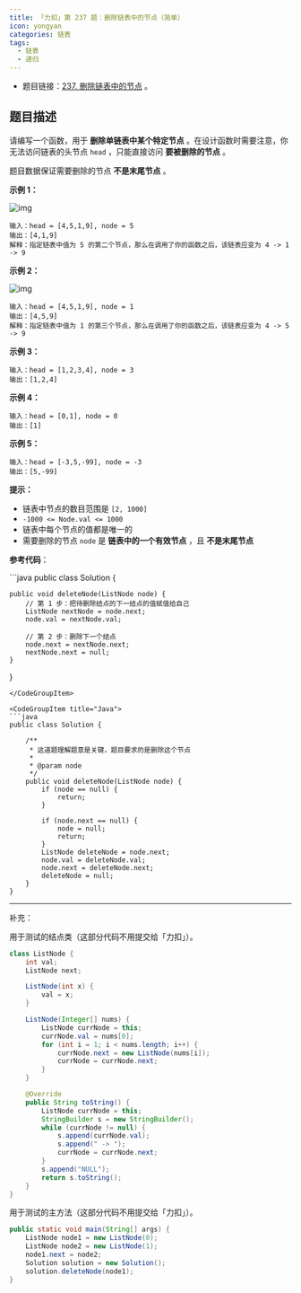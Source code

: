 ```yaml
---
title: 「力扣」第 237 题：删除链表中的节点（简单）
icon: yongyan
categories: 链表
tags:
  - 链表
  - 递归
---
```


+ 题目链接：[237. 删除链表中的节点](https://leetcode-cn.com/problems/delete-node-in-a-linked-list/description/) 。

## 题目描述

请编写一个函数，用于 **删除单链表中某个特定节点** 。在设计函数时需要注意，你无法访问链表的头节点 `head` ，只能直接访问 **要被删除的节点** 。

题目数据保证需要删除的节点 **不是末尾节点** 。



**示例 1：**

![img](https://assets.leetcode.com/uploads/2020/09/01/node1.jpg)

```
输入：head = [4,5,1,9], node = 5
输出：[4,1,9]
解释：指定链表中值为 5 的第二个节点，那么在调用了你的函数之后，该链表应变为 4 -> 1 -> 9
```

**示例 2：**

![img](https://assets.leetcode.com/uploads/2020/09/01/node2.jpg)

```
输入：head = [4,5,1,9], node = 1
输出：[4,5,9]
解释：指定链表中值为 1 的第三个节点，那么在调用了你的函数之后，该链表应变为 4 -> 5 -> 9
```

**示例 3：**

```
输入：head = [1,2,3,4], node = 3
输出：[1,2,4]
```

**示例 4：**

```
输入：head = [0,1], node = 0
输出：[1]
```

**示例 5：**

```
输入：head = [-3,5,-99], node = -3
输出：[5,-99]
```

 

**提示：**

- 链表中节点的数目范围是 `[2, 1000]`
- `-1000 <= Node.val <= 1000`
- 链表中每个节点的值都是唯一的
- 需要删除的节点 `node` 是 **链表中的一个有效节点** ，且 **不是末尾节点**

**参考代码**：

<CodeGroup>
<CodeGroupItem title="Java">
```java
public class Solution {

    public void deleteNode(ListNode node) {
        // 第 1 步：把待删除结点的下一结点的值赋值给自己
        ListNode nextNode = node.next;
        node.val = nextNode.val;

        // 第 2 步：删除下一个结点
        node.next = nextNode.next;
        nextNode.next = null;
    }
}
```
</CodeGroupItem>

<CodeGroupItem title="Java">
```java
public class Solution {

    /**
     * 这道题理解题意是关键，题目要求的是删除这个节点
     *
     * @param node
     */
    public void deleteNode(ListNode node) {
        if (node == null) {
            return;
        }

        if (node.next == null) {
            node = null;
            return;
        }
        ListNode deleteNode = node.next;
        node.val = deleteNode.val;
        node.next = deleteNode.next;
        deleteNode = null;
    }
}
```

</CodeGroupItem>
</CodeGroup>







---

补充：

用于测试的结点类（这部分代码不用提交给「力扣」）。

```java
class ListNode {
    int val;
    ListNode next;

    ListNode(int x) {
        val = x;
    }

    ListNode(Integer[] nums) {
        ListNode currNode = this;
        currNode.val = nums[0];
        for (int i = 1; i < nums.length; i++) {
            currNode.next = new ListNode(nums[i]);
            currNode = currNode.next;
        }
    }

    @Override
    public String toString() {
        ListNode currNode = this;
        StringBuilder s = new StringBuilder();
        while (currNode != null) {
            s.append(currNode.val);
            s.append(" -> ");
            currNode = currNode.next;
        }
        s.append("NULL");
        return s.toString();
    }
}
```


用于测试的主方法（这部分代码不用提交给「力扣」）。

```java
public static void main(String[] args) {
    ListNode node1 = new ListNode(0);
    ListNode node2 = new ListNode(1);
    node1.next = node2;
    Solution solution = new Solution();
    solution.deleteNode(node1);
}
```


